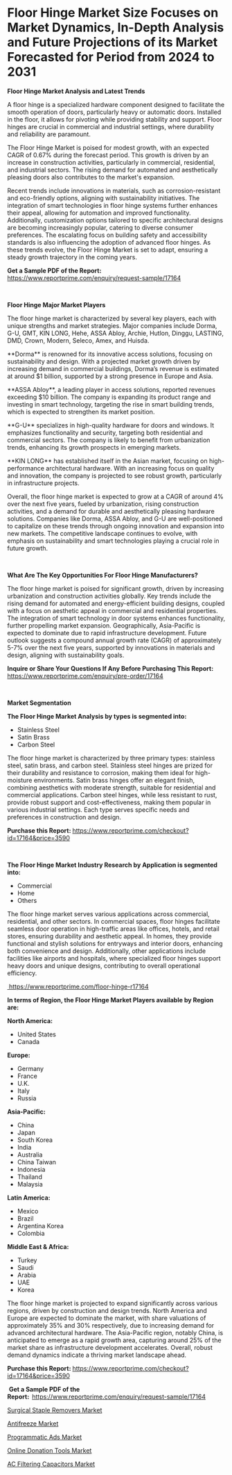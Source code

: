 <p><h1>Floor Hinge Market Size Focuses on Market Dynamics, In-Depth Analysis and Future Projections of its Market Forecasted for Period from 2024 to 2031</h1></p><p><strong>Floor Hinge Market Analysis and Latest Trends</strong></p>
<p><p>A floor hinge is a specialized hardware component designed to facilitate the smooth operation of doors, particularly heavy or automatic doors. Installed in the floor, it allows for pivoting while providing stability and support. Floor hinges are crucial in commercial and industrial settings, where durability and reliability are paramount.</p><p>The Floor Hinge Market is poised for modest growth, with an expected CAGR of 0.67% during the forecast period. This growth is driven by an increase in construction activities, particularly in commercial, residential, and industrial sectors. The rising demand for automated and aesthetically pleasing doors also contributes to the market's expansion.</p><p>Recent trends include innovations in materials, such as corrosion-resistant and eco-friendly options, aligning with sustainability initiatives. The integration of smart technologies in floor hinge systems further enhances their appeal, allowing for automation and improved functionality. Additionally, customization options tailored to specific architectural designs are becoming increasingly popular, catering to diverse consumer preferences. The escalating focus on building safety and accessibility standards is also influencing the adoption of advanced floor hinges. As these trends evolve, the Floor Hinge Market is set to adapt, ensuring a steady growth trajectory in the coming years.</p></p>
<p><strong>Get a Sample PDF of the Report:&nbsp;</strong> <a href="https://www.reportprime.com/enquiry/request-sample/17164?utm_campaign=1159&utm_medium=2&utm_source=Github&utm_content=ia&utm_term=24112024&utm_id=floor-hinge">https://www.reportprime.com/enquiry/request-sample/17164</a></p>
<p>&nbsp;</p>
<p><strong>Floor Hinge Major Market Players</strong></p>
<p><p>The floor hinge market is characterized by several key players, each with unique strengths and market strategies. Major companies include Dorma, G-U, GMT, KIN LONG, Hehe, ASSA Abloy, Archie, Hutlon, Dinggu, LASTING, DMD, Crown, Modern, Seleco, Amex, and Huisda.</p><p>**Dorma** is renowned for its innovative access solutions, focusing on sustainability and design. With a projected market growth driven by increasing demand in commercial buildings, Dorma’s revenue is estimated at around $1 billion, supported by a strong presence in Europe and Asia.</p><p>**ASSA Abloy**, a leading player in access solutions, reported revenues exceeding $10 billion. The company is expanding its product range and investing in smart technology, targeting the rise in smart building trends, which is expected to strengthen its market position.</p><p>**G-U** specializes in high-quality hardware for doors and windows. It emphasizes functionality and security, targeting both residential and commercial sectors. The company is likely to benefit from urbanization trends, enhancing its growth prospects in emerging markets.</p><p>**KIN LONG** has established itself in the Asian market, focusing on high-performance architectural hardware. With an increasing focus on quality and innovation, the company is projected to see robust growth, particularly in infrastructure projects.</p><p>Overall, the floor hinge market is expected to grow at a CAGR of around 4% over the next five years, fueled by urbanization, rising construction activities, and a demand for durable and aesthetically pleasing hardware solutions. Companies like Dorma, ASSA Abloy, and G-U are well-positioned to capitalize on these trends through ongoing innovation and expansion into new markets. The competitive landscape continues to evolve, with emphasis on sustainability and smart technologies playing a crucial role in future growth.</p></p>
<p>&nbsp;</p>
<p><strong>What Are The Key Opportunities For Floor Hinge Manufacturers?</strong></p>
<p><p>The floor hinge market is poised for significant growth, driven by increasing urbanization and construction activities globally. Key trends include the rising demand for automated and energy-efficient building designs, coupled with a focus on aesthetic appeal in commercial and residential properties. The integration of smart technology in door systems enhances functionality, further propelling market expansion. Geographically, Asia-Pacific is expected to dominate due to rapid infrastructure development. Future outlook suggests a compound annual growth rate (CAGR) of approximately 5-7% over the next five years, supported by innovations in materials and design, aligning with sustainability goals.</p></p>
<p><strong>Inquire or Share Your Questions If Any Before Purchasing This Report:</strong> <a href="https://www.reportprime.com/enquiry/pre-order/17164?utm_campaign=1159&utm_medium=2&utm_source=Github&utm_content=ia&utm_term=24112024&utm_id=floor-hinge">https://www.reportprime.com/enquiry/pre-order/17164</a></p>
<p>&nbsp;</p>
<p><strong>Market Segmentation</strong></p>
<p><strong>The Floor Hinge Market Analysis by types is segmented into:</strong></p>
<p><ul><li>Stainless Steel</li><li>Satin Brass</li><li>Carbon Steel</li></ul></p>
<p><p>The floor hinge market is characterized by three primary types: stainless steel, satin brass, and carbon steel. Stainless steel hinges are prized for their durability and resistance to corrosion, making them ideal for high-moisture environments. Satin brass hinges offer an elegant finish, combining aesthetics with moderate strength, suitable for residential and commercial applications. Carbon steel hinges, while less resistant to rust, provide robust support and cost-effectiveness, making them popular in various industrial settings. Each type serves specific needs and preferences in construction and design.</p></p>
<p><strong>Purchase this Report:&nbsp;</strong><a href="https://www.reportprime.com/checkout?id=17164&price=3590&utm_campaign=1159&utm_medium=2&utm_source=Github&utm_content=ia&utm_term=24112024&utm_id=floor-hinge">https://www.reportprime.com/checkout?id=17164&price=3590</a></p>
<p>&nbsp;</p>
<p><strong>The Floor Hinge Market Industry Research by Application is segmented into:</strong></p>
<p><ul><li>Commercial</li><li>Home</li><li>Others</li></ul></p>
<p><p>The floor hinge market serves various applications across commercial, residential, and other sectors. In commercial spaces, floor hinges facilitate seamless door operation in high-traffic areas like offices, hotels, and retail stores, ensuring durability and aesthetic appeal. In homes, they provide functional and stylish solutions for entryways and interior doors, enhancing both convenience and design. Additionally, other applications include facilities like airports and hospitals, where specialized floor hinges support heavy doors and unique designs, contributing to overall operational efficiency.</p></p>
<p><a href="https://www.reportprime.com/floor-hinge-r17164?utm_campaign=1159&utm_medium=2&utm_source=Github&utm_content=ia&utm_term=24112024&utm_id=floor-hinge">&nbsp;https://www.reportprime.com/floor-hinge-r17164</a></p>
<p><strong>In terms of Region, the Floor Hinge Market Players available by Region are:</strong></p>
<p>
    <p> <strong> North America: </strong>
        <ul>
            <li>United States</li>
            <li>Canada</li>
        </ul>
        </p> 
    <p> <strong> Europe: </strong>
        <ul>
            <li>Germany</li>
            <li>France</li>
            <li>U.K.</li>
            <li>Italy</li>
            <li>Russia</li>
        </ul>
        </p> 
    <p> <strong> Asia-Pacific: </strong>
        <ul>
            <li>China</li>
            <li>Japan</li>
            <li>South Korea</li>
            <li>India</li>
            <li>Australia</li>
            <li>China Taiwan</li>
            <li>Indonesia</li>
            <li>Thailand</li>
            <li>Malaysia</li>
        </ul>
        </p> 
    <p> <strong> Latin America: </strong>
        <ul>
            <li>Mexico</li>
            <li>Brazil</li>
            <li>Argentina Korea</li>
            <li>Colombia</li>
        </ul>
        </p> 
    <p> <strong> Middle East & Africa: </strong>
        <ul>
            <li>Turkey</li>
            <li>Saudi</li>
            <li>Arabia</li>
            <li>UAE</li>
            <li>Korea</li>
        </ul>
    </p>
    </p>
<p><p>The floor hinge market is projected to expand significantly across various regions, driven by construction and design trends. North America and Europe are expected to dominate the market, with share valuations of approximately 35% and 30% respectively, due to increasing demand for advanced architectural hardware. The Asia-Pacific region, notably China, is anticipated to emerge as a rapid growth area, capturing around 25% of the market share as infrastructure development accelerates. Overall, robust demand dynamics indicate a thriving market landscape ahead.</p></p>
<p><strong>Purchase this Report: </strong><a href="https://www.reportprime.com/checkout?id=17164&price=3590&utm_campaign=1159&utm_medium=2&utm_source=Github&utm_content=ia&utm_term=24112024&utm_id=floor-hinge">https://www.reportprime.com/checkout?id=17164&price=3590</a></p>
<p>&nbsp;<strong>Get a Sample PDF of the Report:&nbsp;&nbsp;</strong><a href="https://www.reportprime.com/enquiry/request-sample/17164?utm_campaign=1159&utm_medium=2&utm_source=Github&utm_content=ia&utm_term=24112024&utm_id=floor-hinge">https://www.reportprime.com/enquiry/request-sample/17164</a></p>
<p><strong></strong></p>
<p><p><a href="https://www.linkedin.com/pulse/comprehensive-analysis-surgical-staple-removers-marketpresented-oesje?utm_campaign=1159&utm_medium=2&utm_source=Github&utm_content=ia&utm_term=24112024&utm_id=floor-hinge">Surgical Staple Removers Market</a></p><p><a href="https://github.com/ChiragRP21/Market-Research-Report-List-6/blob/main/antifreeze-market.md?utm_campaign=1159&utm_medium=2&utm_source=Github&utm_content=ia&utm_term=24112024&utm_id=floor-hinge">Antifreeze Market</a></p><p><a href="https://issuu.com/reportprime-2/docs/programmatic-ads-market-size-2030.p_3a18a9a8fd36ae?utm_campaign=1159&utm_medium=2&utm_source=Github&utm_content=ia&utm_term=24112024&utm_id=floor-hinge">Programmatic Ads Market</a></p><p><a href="https://issuu.com/reportprime-2/docs/online-donation-tools-market-size-2_bc713140743514?utm_campaign=1159&utm_medium=2&utm_source=Github&utm_content=ia&utm_term=24112024&utm_id=floor-hinge">Online Donation Tools Market</a></p><p><a href="https://www.linkedin.com/pulse/emerging-opportunities-challenges-global-ac-filtering-capacitors-5lksf?utm_campaign=1159&utm_medium=2&utm_source=Github&utm_content=ia&utm_term=24112024&utm_id=floor-hinge">AC Filtering Capacitors Market</a></p></p>